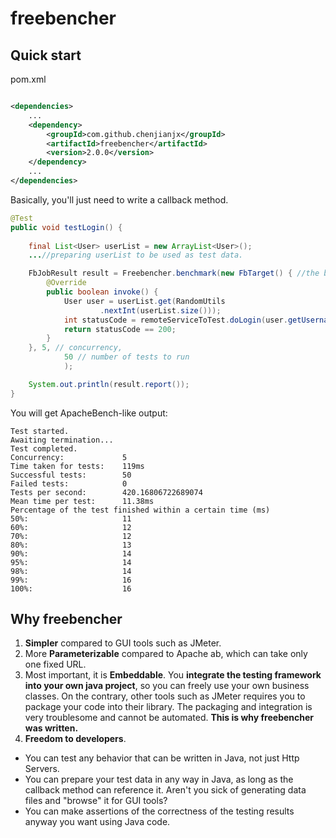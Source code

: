 # freebencher

## Quick start

pom.xml

```xml

<dependencies>
	...
	<dependency>
		<groupId>com.github.chenjianjx</groupId>
		<artifactId>freebencher</artifactId>
		<version>2.0.0</version>
	</dependency>
	...
</dependencies>	

```

Basically, you'll just need to write a callback method.

```java
@Test
public void testLogin() {
	
	final List<User> userList = new ArrayList<User>();
	...//preparing userList to be used as test data.

	FbJobResult result = Freebencher.benchmark(new FbTarget() { //the behavior
		@Override
		public boolean invoke() {
			User user = userList.get(RandomUtils
					.nextInt(userList.size()));
			int statusCode = remoteServiceToTest.doLogin(user.getUsername(), user.getClearPassword());
			return statusCode == 200;
		}
	}, 5, // concurrency,
			50 // number of tests to run
			);

	System.out.println(result.report());
}

```

You will get ApacheBench-like output:
````
Test started.
Awaiting termination...
Test completed.
Concurrency:             5
Time taken for tests:    119ms
Successful tests:        50
Failed tests:            0
Tests per second:        420.16806722689074
Mean time per test:      11.38ms
Percentage of the test finished within a certain time (ms)
50%:                     11
60%:                     12
70%:                     12
80%:                     13
90%:                     14
95%:                     14
98%:                     14
99%:                     16
100%:                    16

````

## Why freebencher

1. __Simpler__ compared to GUI tools such as JMeter. 
2. More __Parameterizable__ compared to Apache ab, which can take only one fixed URL.
3. Most important, it is __Embeddable__. You __integrate the testing framework into your own java project__, so you can freely use your own business classes. On the contrary, other tools such as JMeter requires you to package your code into their library. The packaging and integration is very troublesome and cannot be automated. __This is why freebencher was written.__   
4. __Freedom to developers__. 
 * You can test any behavior that can be written in Java, not just Http Servers. 
 * You can prepare your test data in any way in Java, as long as the callback method can reference it.  Aren't you sick of generating data files and "browse" it for GUI tools? 
 * You can make assertions of the correctness of the testing results anyway you want using Java code.
